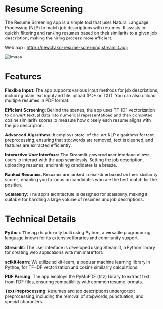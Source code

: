# Resume Screening
The Resume Screening App is a simple tool that uses Natural Language Processing (NLP) to match job descriptions with resumes. It assists in quickly filtering and ranking resumes based on their similarity to a given job description, making the hiring process more efficient.

Web app : https://newchakri-resume-screening.streamlit.app

![image](https://i.postimg.cc/k4KTBD7c/Resume-screening-app.jpg)


# Features
**Flexible Input**: The app supports various input methods for job descriptions, including plain text input and file upload (PDF or TXT). You can also upload multiple resumes in PDF format.

**Efficient Screening**: Behind the scenes, the app uses TF-IDF vectorization to convert textual data into numerical representations and then computes cosine similarity scores to measure how closely each resume aligns with the job description.

**Advanced Algorithms**: It employs state-of-the-art NLP algorithms for text preprocessing, ensuring that stopwords are removed, text is cleaned, and features are extracted efficiently.

**Interactive User Interface**: The Streamlit-powered user interface allows users to interact with the app seamlessly. Setting the job description, uploading resumes, and ranking candidates is a breeze.

**Ranked Resumes**: Resumes are ranked in real-time based on their similarity scores, enabling you to focus on candidates who are the best match for the position.

**Scalability**: The app's architecture is designed for scalability, making it suitable for handling a large volume of resumes and job descriptions.

# Technical Details
**Python**: The app is primarily built using Python, a versatile programming language known for its extensive libraries and community support.

**Streamlit**: The user interface is developed using Streamlit, a Python library for creating web applications with minimal effort.

**scikit-learn**: We utilize scikit-learn, a popular machine learning library in Python, for TF-IDF vectorization and cosine similarity calculations.

**PDF Parsing**: The app employs the PyMuPDF (fitz) library to extract text from PDF files, ensuring compatibility with common resume formats.

**Text Preprocessing**: Resumes and job descriptions undergo text preprocessing, including the removal of stopwords, punctuation, and special characters.




